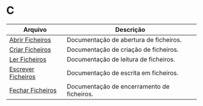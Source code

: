 # C

| Arquivo                                       | Descrição                                  |
|-----------------------------------------------|--------------------------------------------|
| [Abrir Ficheiros](./Abrir-Ficheiros.md)       | Documentação de abertura de ficheiros.     |
| [Criar Ficheiros](./Criar-Ficheiros.md)       | Documentação de criação de ficheiros.      |
| [Ler Ficheiros](./Ler-Ficheiros.md)           | Documentação de leitura de ficheiros.      |
| [Escrever Ficheiros](./Escrever-Ficheiros.md) | Documentação de escrita em ficheiros.      |
| [Fechar Ficheiros](./Fechar-Ficheiros.md)     | Documentação de encerramento de ficheiros. |